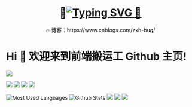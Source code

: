 <h1 align="center">
  🎉<a href="https://git.io/typing-svg"><img src="https://readme-typing-svg.demolab.com?font=Fira+Code&pause=1000&width=435&lines=%E6%AC%A2%E8%BF%8E%E6%9D%A5%E5%88%B0%E5%89%8D%E7%AB%AF%E6%90%AC%E8%BF%90%E5%B7%A5GitHub%E4%B8%BB%E9%A1%B5;%E5%8D%9A%E5%AE%A2%E5%9B%AD%EF%BC%9Ahttps%3A%2F%2Fwww.cnblogs.com%2Fzxh-bug%2F" alt="Typing SVG" /> 🎉</a>
</h1>
<p  align="center">🔥 博客：https://www.cnblogs.com/zxh-bug/ </p>





# Hi 🎉 欢迎来到前端搬运工 Github 主页!

<img src="https://readme-typing-svg.herokuapp.com/?lines=%E6%AC%A2%E8%BF%8E%E6%9D%A5%E5%88%B0%E5%89%8D%E7%AB%AF%E6%90%AC%E8%BF%90%E5%B7%A5GitHub%E4%B8%BB%E9%A1%B5;%E5%8D%9A%E5%AE%A2%E5%9B%AD%EF%BC%9Ahttps%3A%2F%2Fwww.cnblogs.com%2Fzxh-bug%2F&font=Roboto" />

<p>
<img src="https://img.shields.io/static/v1?label=Program&message=Python&color=blue"/>
<a href="https://blog.csdn.net/wangzirui32"><img src="https://img.shields.io/static/v1?label=Blog&message=CSDN&color=red"/></a>
<a href="https://space.bilibili.com/1513364019"><img src="https://img.shields.io/static/v1?label=Video&message=Bilibili&color=cyan"/></a>
<img src="https://visitor-badge.glitch.me/badge?page_id=https://github.com/wangzirui32&right_color=red" />
</p>

![Most Used Languages](https://github-readme-stats.vercel.app/api/top-langs/?username=wangzirui32&theme=dark&layout=compact)
![Github Stats](https://github-readme-stats.vercel.app/api?username=wangzirui32&show_icons=true&theme=dark&count_private=true)
![](https://stats.justsong.cn/api/csdn?id=wangzirui32&theme=dark)
![](https://stats.justsong.cn/api/bilibili/?id=1513364019&theme=dark)
![](https://activity-graph.herokuapp.com/graph?username=wangzirui32&theme=github)
